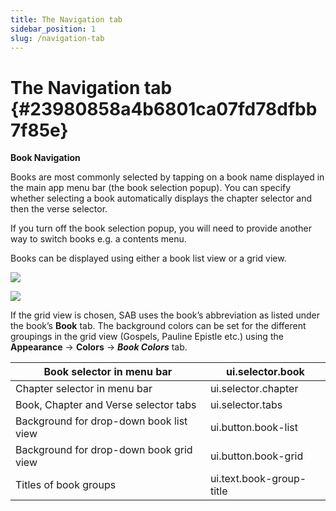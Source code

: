 ```yaml
---
title: The Navigation tab
sidebar_position: 1
slug: /navigation-tab
---
```


# The Navigation tab {#23980858a4b6801ca07fd78dfbb7f85e}

**Book Navigation**

Books are most commonly selected by tapping on a book name displayed in the main app menu bar (the book selection popup). You can specify whether selecting a book automatically displays the chapter selector and then the verse selector.

If you turn off the book selection popup, you will need to provide another way to switch books e.g. a contents menu.

Books can be displayed using either a book list view or a grid view.

![](/notion_imgs/navigation-tab.23980858-a4b6-80da-bcd5-d1a9196d2cc5.png)

![](/notion_imgs/navigation-tab.23980858-a4b6-808f-aea7-f86a76190cf2.png)

If the grid view is chosen, SAB uses the book’s abbreviation as listed under the book’s **Book** tab. The background colors can be set for the different groupings in the grid view (Gospels, Pauline Epistle etc.) using the **Appearance** → **Colors** → _**Book Colors**_ tab.

| Book selector in menu bar               | ui.selector.book         |
| --------------------------------------- | -------------------------------------------------------- |
| Chapter selector in menu bar            | ui.selector.chapter      |
| Book, Chapter and Verse selector tabs   | ui.selector.tabs         |
| Background for drop-down book list view | ui.button.book-list      |
| Background for drop-down book grid view | ui.button.book-grid      |
| Titles of book groups                   | ui.text.book-group-title |

